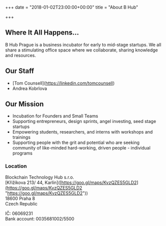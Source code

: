 +++
date = "2018-01-02T23:00:00+00:00"
title = "About B Hub"

+++
## Where It All Happens...

B Hub Prague is a business incubator for early to mid-stage startups. We all share a stimulating office space where we collaborate, sharing knowledge and resources.

## Our Staff

* \[Tom Counsell\](https://linkedin.com/tomcounsell)
* Andrea Kobrlova

## Our Mission

* Incubation for Founders and Small Teams
* Supporting entrepreneurs, design sprints, angel investing, seed stage startups
* Empowering students, researchers, and interns with workshops and trainings
* Supporting people with the grit and potential who are seeking community of like-minded hard-working, driven people - individual programs

### Location

Blockchain Technology Hub s.r.o.  
\[Křižíkova 213/ 44, Karlín\]([https://goo.gl/maps/KvzQZES5GLD2](https://goo.gl/maps/KvzQZES5GLD2 "https://goo.gl/maps/KvzQZES5GLD2"))  
18600 Praha 8  
Czech Republic

IČ: 06069231  
Bank account: 0035681002/5500